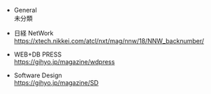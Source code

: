 - General<br>
未分類

- 日経 NetWork<br>
https://xtech.nikkei.com/atcl/nxt/mag/nnw/18/NNW_backnumber/

- WEB+DB PRESS<br>
https://gihyo.jp/magazine/wdpress

- Software Design<br>
https://gihyo.jp/magazine/SD
